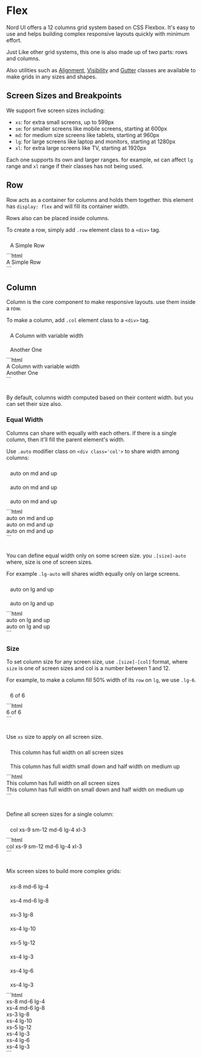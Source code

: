 # Flex

Nord UI offers a 12 columns grid system based on CSS Flexbox.
It's easy to use and helps building complex responsive layouts quickly with minimum effort.


Just Like other grid systems, this one is also made up of two parts: rows and columns.

Also utilities such as [Alignment](docs?page=alignment), [Visibility](docs?page=visibility) and [Gutter](docs?page=gutter) classes are available to make grids in any sizes and shapes.

## Screen Sizes and Breakpoints

We support five screen sizes including:
- `xs`: for extra small screens, up to 599px
- `sm`: for smaller screens like mobile screens, starting at 600px
- `md`: for medium size screens like tablets, starting at 960px
- `lg`: for large screens like laptop and monitors, starting at 1280px 
- `xl`: for extra large screens like TV, starting at 1920px

Each one supports its own and larger ranges. for example, `md` can affect `lg` range and `xl` range if their classes has not being used.

## Row

Row acts as a container for columns and holds them together. this element has `display: flex` and will fill its container width.

Rows also can be placed inside columns.

To create a row, simply add `.row` element class to a `<div>` tag.

<div class='code-example'>
	<div class='preview'>
		<div class="row bg-nord3 simple-row">A Simple Row</div>
	</div>
	<div class='source'>
```html
<div class="row">A Simple Row</div>
```
	</div>
</div>

## Column

Column is the core component to make responsive layouts. use them inside a row.

To make a column, add `.col` element class to a `<div>` tag.

<div class='code-example'>
	<div class='preview'>
		<div class="row">
			<div class="col simple-col">A Column with variable width</div>
			<div class="col simple-col">Another One</div>
		</div>
	</div>
	<div class='source'>
```html
<div class="row">
	<div class="col">A Column with variable width</div>
	<div class="col">Another One</div>
</div>
```
	</div>
</div>
<br>

By default, columns width computed based on their content width. but you can set their size also.

### Equal Width

Columns can share with equally with each others. if there is a single column, then it'll fill the parent element's width.

Use `.auto` modifier class on `<div class='col'>` to share width among columns:

<div class='code-example'>
	<div class='preview'>
		<div class="row">
			<div class="col simple-col auto">auto on md and up</div>
			<div class="col simple-col auto">auto on md and up</div>
			<div class="col simple-col auto">auto on md and up</div>
		</div>
	</div>
	<div class='source'>
```html
<div class="row">
	<div class="col auto">auto on md and up</div>
	<div class="col auto">auto on md and up</div>
	<div class="col auto">auto on md and up</div>
</div>
```
	</div>
</div>
<br>

You can define equal width only on some screen size. you `.[size]-auto` where, size is one of screen sizes.

For example `.lg-auto` will shares width equally only on large screens.

<div class='code-example'>
	<div class='preview'>
		<div class="row">
			<div class="col simple-col lg-auto">auto on lg and up</div>
			<div class="col simple-col lg-auto">auto on lg and up</div>
		</div>
	</div>
	<div class='source'>
```html
<div class="row">
	<div class="col lg-auto">auto on lg and up</div>
	<div class="col lg-auto">auto on lg and up</div>
</div>
```
	</div>
</div>

### Size

To set column size for any screen size, use `.[size]-[col]` format, where `size` is one of screen sizes and col is a number between 1 and 12.

For example, to make a column fill 50% width of its `row` on `lg`, we use `.lg-6`.

<div class='code-example'>
	<div class='preview'>
		<div class="row">
			<div class="col simple-col xs-6">6 of 6</div>
		</div>
	</div>
	<div class='source'>
```html
<div class="row">
	<div class="col xs-6">6 of 6</div>
</div>
```
	</div>
</div>
<br>

Use `xs` size to apply on all screen size.

<div class='code-example'>
	<div class='preview'>
		<div class="row">
			<div class="col simple-col xs-12">This column has full width on all screen sizes</div>
			<div class="col simple-col xs-12 md-6">This column has full width small down and half width on medium up</div>
		</div>
	</div>
	<div class='source'>
```html
<div class="row">
	<div class="col xs-12">This column has full width on all screen sizes</div>
	<div class="col xs-12 md-6">This column has full width on small down and half width on medium up</div>
</div>
```
	</div>
</div>
<br>

Define all screen sizes for a single column:

<div class='code-example'>
	<div class='preview'>
		<div class="row">
			<div class="col xs-9 sm-12 md-6 lg-4 xl-3 simple-col">col xs-9 sm-12 md-6 lg-4 xl-3</div>
		</div>
	</div>
	<div class='source'>
```html
<div class="row">
	<div class="col xs-9 sm-12 md-6 lg-4 xl-3">col xs-9 sm-12 md-6 lg-4 xl-3</div>
</div>
```
	</div>
</div>
<br>

Mix screen sizes to build more complex grids:

<div class='code-example'>
	<div class='preview'>
		<div class="row">
			<div class="col xs-8 md-6 lg-4 simple-col">xs-8 md-6 lg-4</div>
			<div class="col xs-4 md-6 lg-8 simple-col">xs-4 md-6 lg-8</div>
			<div class="col xs-3 lg-8 simple-col">xs-3 lg-8</div>
			<div class="col xs-4 lg-10 simple-col">xs-4 lg-10</div>
			<div class="col xs-5 lg-12 simple-col">xs-5 lg-12</div>
			<div class="col xs-4 lg-3 simple-col">xs-4 lg-3</div>
			<div class="col xs-4 lg-6 simple-col">xs-4 lg-6</div>
			<div class="col xs-4 lg-3 simple-col">xs-4 lg-3</div>
		</div>
	</div>
	<div class='source'>
```html
<div class="row">
	<div class="col xs-8 md-6 lg-4">xs-8 md-6 lg-4</div>
	<div class="col xs-4 md-6 lg-8">xs-4 md-6 lg-8</div>
	<div class="col xs-3 lg-8">xs-3 lg-8</div>
	<div class="col xs-4 lg-10">xs-4 lg-10</div>
	<div class="col xs-5 lg-12">xs-5 lg-12</div>
	<div class="col xs-4 lg-3">xs-4 lg-3</div>
	<div class="col xs-4 lg-6">xs-4 lg-6</div>
	<div class="col xs-4 lg-3">xs-4 lg-3</div>
</div>
```
	</div>
</div>


<style type="text/css">
	.simple-row {
		padding: 10px;
		background-color: var(--nord3-pale);
	}
	.simple-col {
		padding: 10px;
		background-color: var(--nord3-pale);
		border: 1px solid var(--nord3)
	}
	.col.auto {
    flex: 1 0 0px;
    width: 100%;
}
</style>